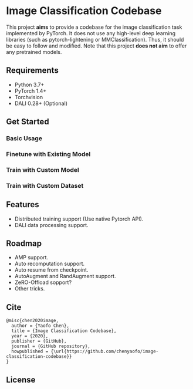 # Image Classification Codebase

This project **aims** to provide a codebase for the image classification task implemented by PyTorch.
It does not use any high-level deep learning libraries (such as pytorch-lightening or MMClassification).
Thus, it should be easy to follow and modified.
Note that this project **does not aim** to offer any pretrained models.

## Requirements

 - Python 3.7+
 - PyTorch 1.4+
 - Torchvision
 - DALI 0.28+ (Optional)

## Get Started

### Basic Usage

### Finetune with Existing Model

### Train with Custom Model

### Train with Custom Dataset


## Features

 - Distributed training support (Use native Pytorch API).
 - DALI data processing support.

## Roadmap
  
  - AMP support.
  - Auto recomputation support.
  - Auto resume from checkpoint.
  - AutoAugment and RandAugment support.
  - ZeRO-Offload sopport?
  - Other tricks.

## Cite

```
@misc{chen2020image,
  author = {Yaofo Chen},
  title = {Image Classification Codebase},
  year = {2020},
  publisher = {GitHub},
  journal = {GitHub repository},
  howpublished = {\url{https://github.com/chenyaofo/image-classification-codebase}}
}
```

## License